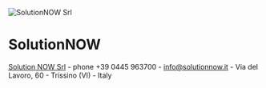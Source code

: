 ![SolutionNOW Srl](SolutionNOW.svg)

# SolutionNOW
[Solution NOW Srl](https://solutionnow.it) - phone +39 0445 963700 - info@solutionnow.it - Via del Lavoro, 60 - Trissino (VI) - Italy

